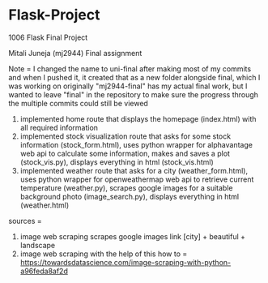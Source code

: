# Flask-Project
1006 Flask Final Project

Mitali Juneja (mj2944)
Final assignment


Note = I changed the name to uni-final after making most of my commits and when I pushed it, it created that as a new folder alongside final, which I was working on originally
"mj2944-final" has my actual final work, but I wanted to leave "final" in the repository to make sure the progress through the multiple commits could still be viewed

1. implemented home route that displays the homepage (index.html) with all required information
2. implemented stock visualization route that asks for some stock information (stock_form.html), uses python wrapper for alphavantage web api to calculate some information, makes and saves a plot (stock_vis.py), displays everything in html (stock_vis.html)
3. implemented weather route that asks for a city (weather_form.html), uses python wrapper for openweathermap web api to retrieve current temperature (weather.py), scrapes google images for a suitable background photo (image_search.py), displays everything in html (weather.html)

sources = 
1. image web scraping scrapes google images link [city] + beautiful + landscape
2. image web scraping with the help of this how to = https://towardsdatascience.com/image-scraping-with-python-a96feda8af2d
